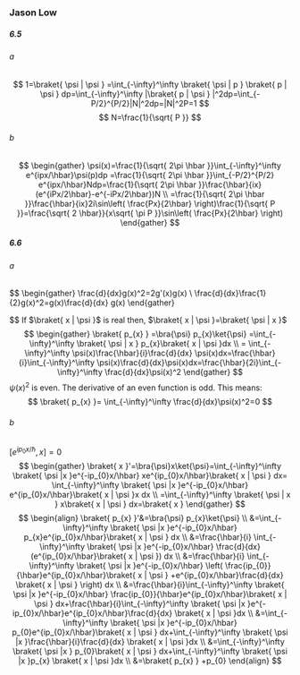 ### Jason Low
##### 6.5
###### a
$$
1=\braket{ \psi | \psi } =\int_{-\infty}^\infty \braket{ \psi | p } \braket{ p | \psi } dp=\int_{-\infty}^\infty |\braket{ p | \psi } |^2dp=\int_{-P/2}^{P/2}|N|^2dp=|N|^2P=1
$$
$$
N=\frac{1}{\sqrt{ P }}
$$
###### b
$$
\begin{gather}
\psi(x)=\frac{1}{\sqrt{ 2\pi \hbar }}\int_{-\infty}^\infty e^{ipx/\hbar}\psi(p)dp 
=\frac{1}{\sqrt{ 2\pi \hbar }}\int_{-P/2}^{P/2} e^{ipx/\hbar}Ndp=\frac{1}{\sqrt{ 2\pi \hbar }}\frac{\hbar}{ix}(e^{iPx/2\hbar}-e^{-iPx/2\hbar})N \\
=\frac{1}{\sqrt{ 2\pi \hbar }}\frac{\hbar}{ix}2i\sin\left( \frac{Px}{2\hbar} \right)\frac{1}{\sqrt{ P }}=\frac{\sqrt{ 2 \hbar}}{x\sqrt{ \pi P }}\sin\left( \frac{Px}{2\hbar} \right)
\end{gather}
$$

##### 6.6
###### a
$$
\begin{gather}
\frac{d}{dx}g(x)^2=2g'(x)g(x)   \\
\frac{d}{dx}\frac{1}{2}g(x)^2=g(x)\frac{d}{dx} g(x)
\end{gather}

$$
If $\braket{ x | \psi }$ is real then, $\braket{ x | \psi }=\braket{ \psi | x }$
$$
\begin{gather}
\braket{  p_{x} } =\bra{\psi} p_{x}\ket{\psi} =\int_{-\infty}^\infty  \braket{ \psi | x } p_{x}\braket{ x | \psi }dx \\
= \int_{-\infty}^\infty \psi(x)\frac{\hbar}{i}\frac{d}{dx} \psi(x)dx=\frac{\hbar}{i}\int_{-\infty}^\infty \psi(x)\frac{d}{dx}\psi(x)dx=\frac{\hbar}{2i}\int_{-\infty}^\infty \frac{d}{dx}\psi(x)^2
\end{gather}
$$
$\psi(x)^2$ is even. The derivative of an even function is odd. This means:
$$
\braket{  p_{x} }= \int_{-\infty}^\infty \frac{d}{dx}\psi(x)^2=0
$$
###### b
$[e^{ip_{0}x/\hbar},x]=0$
$$
\begin{gather}
\braket{  x }'=\bra{\psi}x\ket{\psi}=\int_{-\infty}^\infty \braket{ \psi |x }e^{-ip_{0}x/\hbar} xe^{ip_{0}x/\hbar}\braket{ x | \psi } dx= 
\int_{-\infty}^\infty \braket{ \psi |x }e^{-ip_{0}x/\hbar} e^{ip_{0}x/\hbar}\braket{ x | \psi }x dx   \\
=\int_{-\infty}^\infty \braket{ \psi | x } x\braket{ x | \psi } dx=\braket{  x } 
\end{gather}
$$
$$
\begin{align}
\braket{  p_{x} }'&=\bra{\psi} p_{x}\ket{\psi}  \\
&=\int_{-\infty}^\infty \braket{ \psi |x }e^{-ip_{0}x/\hbar} p_{x}e^{ip_{0}x/\hbar}\braket{ x | \psi } dx \\
&=\frac{\hbar}{i} \int_{-\infty}^\infty \braket{ \psi |x }e^{-ip_{0}x/\hbar} \frac{d}{dx} (e^{ip_{0}x/\hbar}\braket{ x | \psi }) dx \\
&=\frac{\hbar}{i} \int_{-\infty}^\infty \braket{ \psi |x }e^{-ip_{0}x/\hbar}  
 \left( \frac{ip_{0}}{\hbar}e^{ip_{0}x/\hbar}\braket{ x | \psi } +e^{ip_{0}x/\hbar}\frac{d}{dx} \braket{ x | \psi }  \right) dx \\
&=\frac{\hbar}{i}\int_{-\infty}^\infty \braket{ \psi |x }e^{-ip_{0}x/\hbar}  \frac{ip_{0}}{\hbar}e^{ip_{0}x/\hbar}\braket{ x | \psi } dx+\frac{\hbar}{i}\int_{-\infty}^\infty \braket{ \psi |x }e^{-ip_{0}x/\hbar}e^{ip_{0}x/\hbar}\frac{d}{dx} \braket{ x | \psi }dx \\
&=\int_{-\infty}^\infty \braket{ \psi |x }e^{-ip_{0}x/\hbar}  p_{0}e^{ip_{0}x/\hbar}\braket{ x | \psi } dx+\int_{-\infty}^\infty \braket{ \psi |x }\frac{\hbar}{i}\frac{d}{dx} \braket{ x | \psi }dx \\
&=\int_{-\infty}^\infty \braket{ \psi |x }  p_{0}\braket{ x | \psi } dx+\int_{-\infty}^\infty \braket{ \psi |x }p_{x} \braket{ x | \psi }dx \\
&=\braket{  p_{x} } +p_{0}
\end{align}
$$
